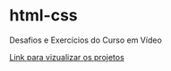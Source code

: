 # html-css
 Desafios e Exercícios do Curso em Vídeo

<a href="https://deivysonronan.github.io/html-css/exercicios/ex16/index.html"> Link para vizualizar os projetos</a>